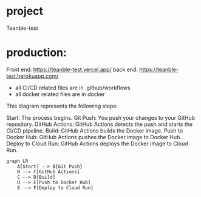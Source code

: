 # project
Teanble-test

# production:
Front end: https://teanble-test.vercel.app/
back end: https://teanble-test.herokuapp.com/

- all CI/CD related files are in .github/workflows
- all docker related files are in docker


This diagram represents the following steps:

Start: The process begins.
Git Push: You push your changes to your GitHub repository.
GitHub Actions: GitHub Actions detects the push and starts the CI/CD pipeline.
Build: GitHub Actions builds the Docker image.
Push to Docker Hub: GitHub Actions pushes the Docker image to Docker Hub.
Deploy to Cloud Run: GitHub Actions deploys the Docker image to Cloud Run.

```mermaid
graph LR
    A[Start] --> B{Git Push}
    B --> C[GitHub Actions]
    C --> D[Build]
    D --> E[Push to Docker Hub]
    E --> F[Deploy to Cloud Run]
```